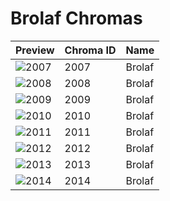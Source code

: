 # Brolaf Chromas



| Preview | Chroma ID | Name |
|---------|-----------|------|
| ![2007](https://raw.communitydragon.org/latest/plugins/rcp-be-lol-game-data/global/default/v1/champion-chroma-images/2/2007.png) | 2007 | Brolaf |
| ![2008](https://raw.communitydragon.org/latest/plugins/rcp-be-lol-game-data/global/default/v1/champion-chroma-images/2/2008.png) | 2008 | Brolaf |
| ![2009](https://raw.communitydragon.org/latest/plugins/rcp-be-lol-game-data/global/default/v1/champion-chroma-images/2/2009.png) | 2009 | Brolaf |
| ![2010](https://raw.communitydragon.org/latest/plugins/rcp-be-lol-game-data/global/default/v1/champion-chroma-images/2/2010.png) | 2010 | Brolaf |
| ![2011](https://raw.communitydragon.org/latest/plugins/rcp-be-lol-game-data/global/default/v1/champion-chroma-images/2/2011.png) | 2011 | Brolaf |
| ![2012](https://raw.communitydragon.org/latest/plugins/rcp-be-lol-game-data/global/default/v1/champion-chroma-images/2/2012.png) | 2012 | Brolaf |
| ![2013](https://raw.communitydragon.org/latest/plugins/rcp-be-lol-game-data/global/default/v1/champion-chroma-images/2/2013.png) | 2013 | Brolaf |
| ![2014](https://raw.communitydragon.org/latest/plugins/rcp-be-lol-game-data/global/default/v1/champion-chroma-images/2/2014.png) | 2014 | Brolaf |